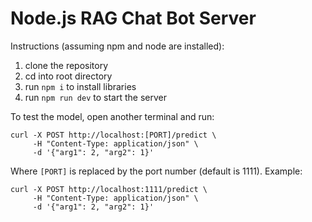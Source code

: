 # Node.js RAG Chat Bot Server

Instructions (assuming npm and node are installed):
1. clone the repository
2. cd into root directory
3. run `npm i` to install libraries
4. run `npm run dev` to start the server

To test the model, open another terminal and run:
```
curl -X POST http://localhost:[PORT]/predict \
     -H "Content-Type: application/json" \
     -d '{"arg1": 2, "arg2": 1}'
```

Where `[PORT]` is replaced by the port number (default is 1111). Example:
```
curl -X POST http://localhost:1111/predict \
     -H "Content-Type: application/json" \
     -d '{"arg1": 2, "arg2": 1}'
```

